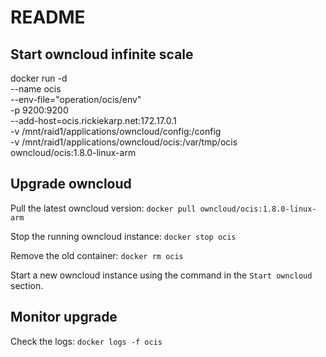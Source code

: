 # README #

## Start owncloud infinite scale

docker run -d \
    --name ocis \
    --env-file="operation/ocis/env" \
    -p 9200:9200 \
    --add-host=ocis.rickiekarp.net:172.17.0.1 \
    -v /mnt/raid1/applications/owncloud/config:/config \
    -v /mnt/raid1/applications/owncloud/ocis:/var/tmp/ocis \
    owncloud/ocis:1.8.0-linux-arm

## Upgrade owncloud

Pull the latest owncloud version:
`docker pull owncloud/ocis:1.8.0-linux-arm`

Stop the running owncloud instance:
`docker stop ocis`

Remove the old container:
`docker rm ocis`

Start a new owncloud instance using the command in the `Start owncloud` section.

## Monitor upgrade

Check the logs:
`docker logs -f ocis`